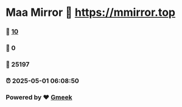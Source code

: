 # Maa Mirror :link: https://mmirror.top 
### :page_facing_up: [10](https://mmirror.top/tag.html) 
### :speech_balloon: 0 
### :hibiscus: 25197 
### :alarm_clock: 2025-05-01 06:08:50 
### Powered by :heart: [Gmeek](https://github.com/Meekdai/Gmeek)
